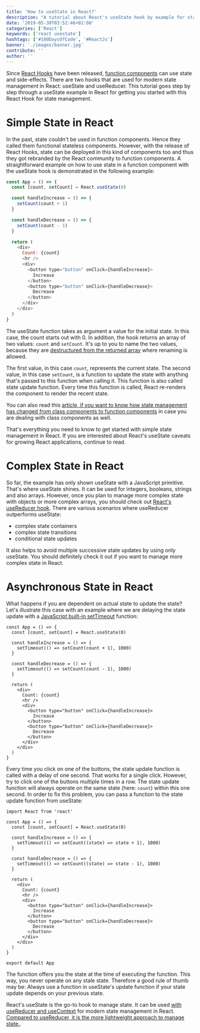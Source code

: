 ```yaml
---
title: 'How to useState in React?'
description: "A tutorial about React's useState hook by example for state management in React function components ..."
date: '2019-05-30T03:52:46+02:00'
categories: ['React']
keywords: ['react usestate']
hashtags: ['#100DaysOfCode', '#ReactJs']
banner: './images/banner.jpg'
contribute: ''
author: ''
---
```


<Sponsorship />

Since [React Hooks](/react-hooks/) have been released, [function components](/react-function-component/) can use state and side-effects. There are two hooks that are used for modern state management in React: useState and useReducer. This tutorial goes step by step through a useState example in React for getting you started with this React Hook for state management.

# Simple State in React

In the past, state couldn't be used in function components. Hence they called them functional stateless components. However, with the release of React Hooks, state can be deployed in this kind of components too and thus they got rebranded by the React community to function components. A straightforward example on how to use state in a function component with the useState hook is demonstrated in the following example:

```javascript
const App = () => {
  const [count, setCount] = React.useState(0)

  const handleIncrease = () => {
    setCount(count + 1)
  }

  const handleDecrease = () => {
    setCount(count - 1)
  }

  return (
    <div>
      Count: {count}
      <hr />
      <div>
        <button type="button" onClick={handleIncrease}>
          Increase
        </button>
        <button type="button" onClick={handleDecrease}>
          Decrease
        </button>
      </div>
    </div>
  )
}
```

The useState function takes as argument a value for the initial state. In this case, the count starts out with 0. In addition, the hook returns an array of two values: `count` and `setCount`. It's up to you to name the two values, because they are [destructured from the returned array](https://developer.mozilla.org/en-US/docs/Web/JavaScript/Reference/Operators/Destructuring_assignment) where renaming is allowed.

The first value, in this case `count`, represents the current state. The second value, in this case `setCount`, is a function to update the state with anything that's passed to this function when calling it. This function is also called state update function. Every time this function is called, React re-renders the component to render the recent state.

You can also read this [article, if you want to know how state management has changed from class components to function components](/react-hooks-migration/) in case you are dealing with class components as well.

That's everything you need to know to get started with simple state management in React. If you are interested about React's useState caveats for growing React applications, continue to read.

# Complex State in React

So far, the example has only shown useState with a JavaScript primitive. That's where useState shines. It can be used for integers, booleans, strings and also arrays. However, once you plan to manage more complex state with objects or more complex arrays, you should check out [React's useReducer hook](/react-usereducer-hook). There are various scenarios where useReducer outperforms useState:

- complex state containers
- complex state transitions
- conditional state updates

It also helps to avoid multiple successive state updates by using only useState. You should definitely check it out if you want to manage more complex state in React.

# Asynchronous State in React

What happens if you are dependent on actual state to update the state? Let's illustrate this case with an example where we are delaying the state update with a [JavaScript built-in setTimeout](https://developer.mozilla.org/en-US/docs/Web/API/WindowOrWorkerGlobalScope/setTimeout) function:

```javascript{5,9}
const App = () => {
  const [count, setCount] = React.useState(0)

  const handleIncrease = () => {
    setTimeout(() => setCount(count + 1), 1000)
  }

  const handleDecrease = () => {
    setTimeout(() => setCount(count - 1), 1000)
  }

  return (
    <div>
      Count: {count}
      <hr />
      <div>
        <button type="button" onClick={handleIncrease}>
          Increase
        </button>
        <button type="button" onClick={handleDecrease}>
          Decrease
        </button>
      </div>
    </div>
  )
}
```

Every time you click on one of the buttons, the state update function is called with a delay of one second. That works for a single click. However, try to click one of the buttons multiple times in a row. The state update function will always operate on the same state (here: `count`) within this one second. In order to fix this problem, you can pass a function to the state update function from useState:

```javascript{7,11}
import React from 'react'

const App = () => {
  const [count, setCount] = React.useState(0)

  const handleIncrease = () => {
    setTimeout(() => setCount((state) => state + 1), 1000)
  }

  const handleDecrease = () => {
    setTimeout(() => setCount((state) => state - 1), 1000)
  }

  return (
    <div>
      Count: {count}
      <hr />
      <div>
        <button type="button" onClick={handleIncrease}>
          Increase
        </button>
        <button type="button" onClick={handleDecrease}>
          Decrease
        </button>
      </div>
    </div>
  )
}

export default App
```

The function offers you the state at the time of executing the function. This way, you never operate on any stale state. Therefore a good rule of thumb may be: Always use a function in useState's update function if your state update depends on your previous state.

<Divider />

React's useState is the go-to hook to manage state. It can be used [with useReducer and useContext](/react-state-usereducer-usestate-usecontext/) for modern state management in React. [Compared to useReducer, it is the more lightweight approach to manage state.](/react-usereducer-vs-usestate/).
